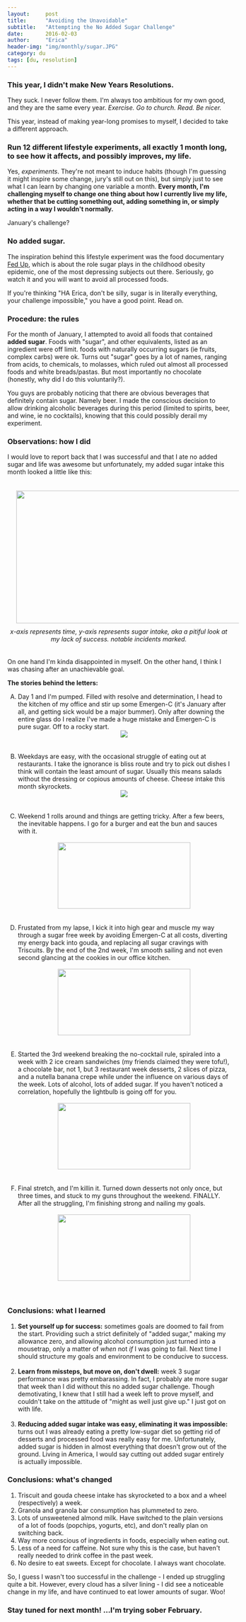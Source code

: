 ```yaml
---
layout:     post
title:      "Avoiding the Unavoidable"
subtitle:   "Attempting the No Added Sugar Challenge"
date:       2016-02-03
author:     "Erica"
header-img: "img/monthly/sugar.JPG"
category: du
tags: [du, resolution]
---
```


<h3 class="section-heading">This year, I didn't make New Years Resolutions.</h3>

They suck. I never follow them. I'm always too ambitious for my own good, and they are the same every year. <i>Exercise. Go to church. Read. Be nicer.</i>

This year, instead of making year-long promises to myself, I decided to take a different approach.

<h3>Run 12 different lifestyle experiments, all exactly 1 month long, to see how it affects, and possibly improves, my life.</h3>

Yes, <i>experiments</i>. They're not meant to induce habits (though I'm guessing it might inspire some change, jury's still out on this), but simply just to see what I can learn by changing one variable a month. <b>Every month, I'm challenging myself to change one thing about how I currently live my life, whether that be cutting something out, adding something in, or simply acting in a way I wouldn't normally.</b>

January's challenge?

<h3>No added sugar.</h3>

The inspiration behind this lifestyle experiment was the food documentary <a href="http://fedupmovie.com/" target="_blank">Fed Up</a>, which is about the role sugar plays in the childhood obesity epidemic, one of the most depressing subjects out there. Seriously, go watch it and you will want to avoid all processed foods.

If you're thinking "HA Erica, don't be silly, sugar is in literally everything, your challenge impossible," you have a good point. Read on.

<h3>Procedure: the rules</h3>
For the month of January, I attempted to avoid all foods that contained <b>added sugar</b>. Foods with "sugar", and other equivalents, listed as an ingredient were off limit. foods with naturally occurring sugars (ie fruits, complex carbs) were ok. Turns out "sugar" goes by a lot of names, ranging from acids, to chemicals, to molasses, which ruled out almost all processed foods and white breads/pastas. But most importantly no chocolate (honestly, why did I do this voluntarily?).

You guys are probably noticing that there are obvious beverages that definitely contain sugar. Namely beer. I made the conscious decision to allow drinking alcoholic beverages during this period (limited to spirits, beer, and wine, ie no cocktails), knowing that this could possibly derail my experiment.

<h3>Observations: how I did</h3>

I would love to report back that I was successful and that I ate no added sugar and life was awesome but unfortunately, my added sugar intake this month looked a little like this:

<center>
  <img src="{{site.url}}/img/monthly/sugargraph.bmp" height="300px" width="600px" style="padding:20px;"/>
  <p style="margin-top:-10px;padding-bottom:20px"><i>x-axis represents time, y-axis represents sugar intake, aka a pitiful look at my lack of success. notable incidents marked.</i></p>
</center>

On one hand I'm kinda disappointed in myself. On the other hand, I think I was chasing after an unachievable goal.

<b>The stories behind the letters:</b>
<ol type="A">
<li>Day 1 and I'm pumped. Filled with resolve and determination, I head to the kitchen of my office and stir up some Emergen-C (it's January after all, and getting sick would be a major bummer). Only after downing the entire glass do I realize I've made a huge mistake and Emergen-C is pure sugar. Off to a rocky start.<br>
<center><img src="http://www.reactiongifs.us/wp-content/uploads/2013/12/gob_huge_mistake_arrested_development.gif" /></center><br><br></li>
<li>Weekdays are easy, with the occasional struggle of eating out at restaurants. I take the ignorance is bliss route and try to pick out dishes I think will contain the least amount of sugar. Usually this means salads without the dressing or copious amounts of cheese. Cheese intake this month skyrockets.<br>
<center><img src="http://45.media.tumblr.com/96e771e571d2a52356ecaae2194233ba/tumblr_nf3o1wpeCW1twe13wo1_250.gif" /></center><br><br></li>
<li>Weekend 1 rolls around and things are getting tricky. After a few beers, the inevitable happens. I go for a burger and eat the bun and sauces with it.<br><br>
<center><img src="https://media.giphy.com/media/rej07KlIYlax2/giphy.gif" height="150px" width="300px"/></center><br><br></li>
<li>Frustated from my lapse, I kick it into high gear and muscle my way through a sugar free week by avoiding Emergen-C at all costs, diverting my energy back into gouda, and replacing all sugar cravings with Triscuits. By the end of the 2nd week, I'm smooth sailing and not even second glancing at the cookies in our office kitchen.
<br><br>
<center><img src="https://media.giphy.com/media/VTk1wX3HEzLNu/giphy.gif" height="150px" width="300px"/></center><br><br></li>
<li>Started the 3rd weekend breaking the no-cocktail rule, spiraled into a week with 2 ice cream sandwiches (my friends claimed they were tofu!), a chocolate bar, not 1, but 3 restaurant week desserts, 2 slices of pizza, and a nutella banana crepe while under the influence on various days of the week. Lots of alcohol, lots of added sugar. If you haven't noticed a correlation, hopefully the lightbulb is going off for you.
<br><br>
<center><img src="http://i0.kym-cdn.com/entries/icons/original/000/012/627/tumblr_mbw3w74haM1qdug0jo1_400.jpg" height="150px" width="300px"/></center><br><br>
</li>
<li>
Final stretch, and I'm killin it. Turned down desserts not only once, but three times, and stuck to my guns throughout the weekend. FINALLY. After all the struggling, I'm finishing strong and nailing my goals.
<br><br>
<center><img src="https://media.giphy.com/media/q6QHDGE3X4EWA/giphy.gif" height="150px" width="300px"/></center><br><br>
</li>
</ol>

<h3>Conclusions: what I learned</h3>
<ol>
  <li><b>Set yourself up for success:</b> sometimes goals are doomed to fail from the start. Providing such a strict definitely of "added sugar," making my allowance zero, and allowing alcohol consumption just turned into a mousetrap, only a matter of <i>when</i> not <i>if</i> I was going to fail. Next time I should structure my goals and environment to be conducive to success.</li>
  <br>
  <li><b>Learn from missteps, but move on, don't dwell:</b> week 3 sugar performance was pretty embarassing. In fact, I probably ate more sugar that week than I did without this no added sugar challenge. Though demotivating, I knew that I still had a week left to prove myself, and couldn't take on the attitude of "might as well just give up." I just got on with life. </li>
  <br>
  <li><b>Reducing added sugar intake was easy, eliminating it was impossible:</b> turns out I was already eating a pretty low-sugar diet so getting rid of desserts and processed food was really easy for me. Unfortunately, added sugar is hidden in almost everything that doesn't grow out of the ground. Living in America, I would say cutting out added sugar entirely is actually impossible.</li> 
</ol>
<h3>Conclusions: what's changed</h3>
<ol>
  <li>Triscuit and gouda cheese intake has skyrocketed to a box and a wheel (respectively) a week.</li>
  <li>Granola and granola bar consumption has plummeted to zero.</li>
  <li>Lots of unsweetened almond milk. Have switched to the plain versions of a lot of foods (popchips, yogurts, etc), and don't really plan on switching back.</li>
  <li>Way more conscious of ingredients in foods, especially when eating out.</li>
  <li>Less of a need for caffeine. Not sure why this is the case, but haven't really needed to drink coffee in the past week.</li>
  <li>No desire to eat sweets. Except for chocolate. I always want chocolate.</li>
</ol>

So, I guess I wasn't too successful in the challenge - I ended up struggling quite a bit. However, every cloud has a silver lining - I did see a noticeable change in my life, and have continued to eat lower amounts of sugar. Woo!

<h3> Stay tuned for next month! ...I'm trying sober February.</h3>
